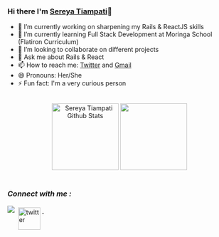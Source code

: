### Hi there I'm [Sereya Tiampati](https://www.linkedin.com/in/sereyatiampati)👋

- 🔭 I’m currently working on sharpening my Rails & ReactJS skills
- 🌱 I’m currently learning Full Stack Development at Moringa School (Flatiron Curriculum)
- 👯 I’m looking to collaborate on different projects 
- 💬 Ask me about Rails & React
- 📫 How to reach me: [Twitter](https://twitter.com/emily_tiampati) and [Gmail](https://www.gmail.com)
- 😄 Pronouns: Her/She
- ⚡ Fun fact: I'm a very curious person

 <br />
<div align="center"> 
 <img height="150em" alt = "Sereya Tiampati Github Stats" src="https://github-readme-stats.vercel.app/api?username=sereyatiampati&show_icons=true&theme=bear&include_all_commits=true&count_private=true"/>
  <img height="150em" src="https://github-readme-stats.vercel.app/api/top-langs/?username=sereyatiampati&layout=compact&langs_count=7&theme=bear"/>
</div>
 
<br />

### ***Connect with me :***

<!-- <a href="https://www.linkedin.com/in/sereyatiampati">
<img src="https://img.shields.io/badge/linkedin%20-%230077B5.svg?&style=for-the-badge&logo=linkedin&logoColor=white"/>
</a> -->
<a href="mailto:emilytiampati@gmail.com"><img src="https://img.shields.io/badge/-Gmail-%23333?style=for-the-badge&logo=gmail&logoColor=white" target="_blank"></a>
<a href="[https://twitter.com/arnabghosh_co](https://twitter.com/emily_tiampati))">
  <img src="https://logos-world.net/wp-content/uploads/2020/04/Twitter-Logo.png" alt="twitter" style="vertical-align:top; margin:4px; width:50px">
</a>&nbsp;&nbsp;&nbsp; 

 <br />


